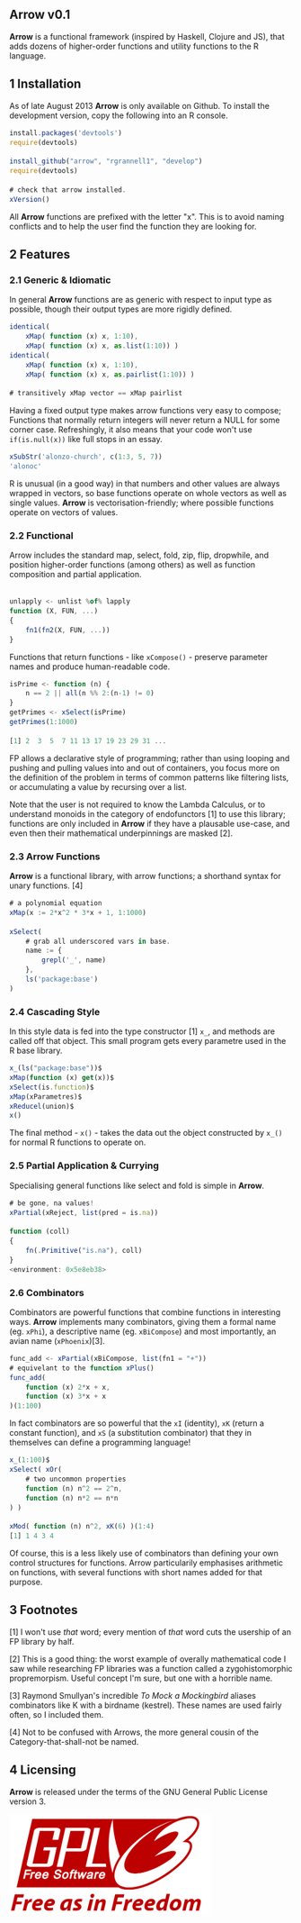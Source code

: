 Arrow v0.1
-----------------------------------

**Arrow** is a functional framework (inspired by Haskell, Clojure and JS), 
that adds dozens of higher-order functions and utility functions to the R language.

## 1 Installation

As of late August 2013 **Arrow** is only available on Github. To install the development version, copy the
following into an R console.

```javascript
install.packages('devtools')
require(devtools)

install_github("arrow", "rgrannell1", "develop")
require(devtools)

# check that arrow installed.
xVersion()
```
All **Arrow** functions are prefixed with the letter "x". This is to avoid naming conflicts and to 
help the user find the function they are looking for.

## 2 Features

### 2.1 Generic & Idiomatic

In general **Arrow** functions are as generic with respect to input type as possible,
though their output types are more rigidly defined.

```javascript
identical(
    xMap( function (x) x, 1:10),
    xMap( function (x) x, as.list(1:10)) )
identical(
    xMap( function (x) x, 1:10),
    xMap( function (x) x, as.pairlist(1:10)) )

# transitively xMap vector == xMap pairlist
```
Having a fixed output type makes arrow functions very easy to compose; Functions that normally
return integers will never return a NULL for some corner case.
Refreshingly, it also means that your code won't use ```if(is.null(x))``` like
full stops in an essay.

```javascript
xSubStr('alonzo-church', c(1:3, 5, 7))
'alonoc'
```

R is unusual (in a good way) in that numbers and other values are always wrapped in 
vectors, so base functions operate on whole vectors as well as single values.
**Arrow** is vectorisation-friendly; where possible functions operate on vectors 
of values.

### 2.2 Functional

Arrow includes the standard map, select, fold, zip, flip, dropwhile, and position higher-order
functions (among others) as well as function composition and partial application.

```javascript

unlapply <- unlist %of% lapply
function (X, FUN, ...) 
{
    fn1(fn2(X, FUN, ...))
}

```

Functions that return functions - like ```xCompose()``` - preserve parameter names 
and produce human-readable code.

```javascript
isPrime <- function (n) {
    n == 2 || all(n %% 2:(n-1) != 0)
}
getPrimes <- xSelect(isPrime)
getPrimes(1:1000)

[1] 2  3  5  7 11 13 17 19 23 29 31 ...
```

FP allows a declarative style of programming; rather than using 
looping and pushing and pulling values into and out of containers, you focus more on 
the definition of the problem in terms of common patterns like filtering lists, 
or accumulating a value by recursing over a list.

Note that the user is not required to know the Lambda Calculus, or to understand monoids
in the category of endofunctors [1] to use this library; functions are only 
included in **Arrow** if they have a plausable use-case, and 
even then their mathematical underpinnings are masked [2].

### 2.3 Arrow Functions

**Arrow** is a functional library, with arrow functions; a shorthand syntax for unary functions. [4]

```javascript
# a polynomial equation
xMap(x := 2*x^2 * 3*x + 1, 1:1000)

xSelect(
    # grab all underscored vars in base.
    name := {
        grepl('_', name)
    },
    ls('package:base')
)

```

### 2.4 Cascading Style

In this style data is fed into the type constructor [1] ```x_```, and methods are called off that object. 
This small program gets every parametre used in the R base library.

```javascript
x_(ls("package:base"))$  
xMap(function (x) get(x))$
xSelect(is.function)$
xMap(xParametres)$
xReducel(union)$
x()
```

The final method - ```x()``` - takes the data out the object constructed by ```x_()``` 
for normal R functions to operate on.

### 2.5 Partial Application & Currying

Specialising general functions like select and fold is simple in **Arrow**.

```javascript
# be gone, na values!
xPartial(xReject, list(pred = is.na))

function (coll) 
{
    fn(.Primitive("is.na"), coll)
}
<environment: 0x5e8eb38>
```

### 2.6 Combinators

Combinators are powerful functions that combine functions in interesting ways. **Arrow** implements many 
combinators, giving them a formal name (eg. ```xPhi```), a descriptive name (eg. ```xBiCompose```) and
most importantly, an avian name (```xPhoenix```)[3].

```javascript
func_add <- xPartial(xBiCompose, list(fn1 = "+"))
# equivelant to the function xPlus()
func_add(
    function (x) 2*x + x,
    function (x) 3*x + x
)(1:100)
```

In fact combinators are so powerful that the ```xI``` (identity), ```xK```
(return a constant function), and 
```xS``` (a substitution combinator) that they in themselves can define a programming language!

```javascript
x_(1:100)$
xSelect( xOr(
    # two uncommon properties
    function (n) n^2 == 2^n,
    function (n) n*2 == n*n
) )

xMod( function (n) n^2, xK(6) )(1:4)
[1] 1 4 3 4
```

Of course, this is a less likely use of combinators than defining
your own control structures for functions. Arrow particularily emphasises 
arithmetic on functions, with several functions with short names added for that purpose.

## 3 Footnotes

[1] I won't use *that* word; every mention of *that* word cuts the usership of an FP library by half.

[2] This is a good thing: the worst example of overally mathematical code I saw while researching FP libraries was 
a function called a zygohistomorphic propremorpism. Useful concept I'm sure, but one with a horrible name.

[3] Raymond Smullyan's incredible *To Mock a Mockingbird* aliases combinators like K with a 
birdname (kestrel). These names are used fairly often, so I included them.

[4] Not to be confused with Arrows, the more general cousin of the Category-that-shall-not be named.

## 4 Licensing

**Arrow** is released under the terms of the GNU General Public License version 3. 

<img src="gpl3.png" height = "180"> </img>
